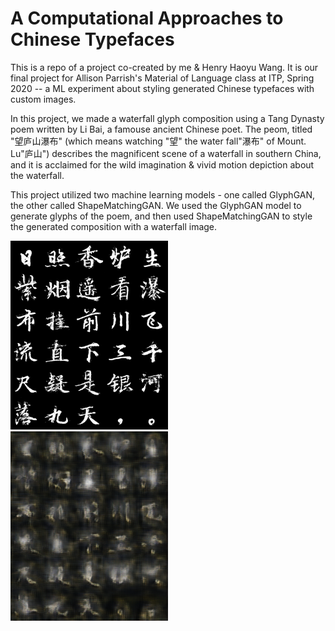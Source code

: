 # A Computational Approaches to Chinese Typefaces
This is a repo of a project co-created by me & Henry Haoyu Wang. It is our final project for Allison Parrish's Material of Language class at ITP, Spring 2020 -- a ML experiment about styling generated Chinese typefaces with custom images.   

In this project, we made a waterfall glyph composition using a Tang Dynasty poem written by Li Bai, a famouse ancient Chinese poet. The peom, titled "望庐山瀑布" (which means watching "望" the water fall"瀑布" of Mount. Lu"庐山") describes the magnificent scene of a waterfall in southern China, and it is acclaimed for the wild imagination & vivid motion depiction about the waterfall.

This project utilized two machine learning models - one called GlyphGAN, the other called ShapeMatchingGAN. We used the GlyphGAN model to generate glyphs of the poem, and then used ShapeMatchingGAN to style the generated composition with a waterfall image.

<img src="https://github.com/viztopia/material-of-language/blob/master/Final/img/calligraphy.png" width="50%" >
<img src="https://github.com/viztopia/material-of-language/blob/master/Final/img/waterfall.png" width="50%" >